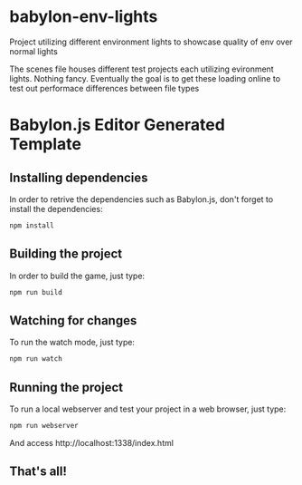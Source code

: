 # babylon-env-lights
Project utilizing different environment lights to showcase quality of env over normal lights


The scenes file houses different test projects each utilizing evironment lights. Nothing fancy. Eventually the goal is to 
get these loading online to test out performace differences between file types



# Babylon.js Editor Generated Template

## Installing dependencies
In order to retrive the dependencies such as Babylon.js, don't forget to install the dependencies:
```bash
npm install
```

## Building the project
In order to build the game, just type:
```bash
npm run build
```

## Watching for changes
To run the watch mode, just type:
```bash
npm run watch
```

## Running the project
To run a local webserver and test your project in a web browser, just type:
```bash
npm run webserver
```

And access http://localhost:1338/index.html

## That's all!

